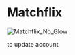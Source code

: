 # Matchflix
![Matchflix_No_Glow](https://user-images.githubusercontent.com/60609760/159242521-5cf9800b-5134-4ef1-a91f-3c493d40de34.svg)

to update account
